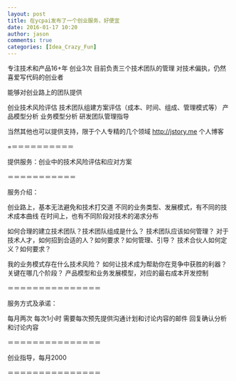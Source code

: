 ```yaml
---
layout: post
title: 在ycpai发布了一个创业服务，好便宜
date: 2016-01-17 10:20
author: jason
comments: true
categories: [Idea_Crazy_Fun]
---
```

专注技术和产品16+年
创业3次
目前负责三个技术团队的管理
对技术偏执，仍然喜爱写代码的创业者

能够对创业路上的团队提供

创业技术风险评估
技术团队组建方案评估（成本、时间、组成、管理模式等）
产品模型分析
业务模型分析
研发团队管理指导

当然其他也可以提供支持，限于个人专精的几个领域
http://jstory.me
个人博客

=＝＝＝＝＝＝＝＝＝＝

提供服务：创业中的技术风险评估和应对方案

＝＝＝＝＝＝＝＝＝＝＝

服务介绍：

创业路上，基本无法避免和技术打交道
不同的业务类型、发展模式，有不同的技术成本曲线
在时间上，也有不同阶段对技术的渴求分布

如何合理的建立技术团队？技术团队组成是什么？
技术团队应该如何管理？
对于技术人才，如何招到合适的人？如何要求？如何管理、引导？
技术合伙人如何定义？如何要求？

我的业务模式存在什么技术风险？
如何让技术成为帮助你在竞争中获胜的利器？关键在哪几个阶段？
产品模型和业务发展模型，对应的最右成本开发控制

＝＝＝＝＝＝＝＝＝＝＝＝＝＝＝

服务方式及承诺：

每月两次
每次1小时
需要每次预先提供沟通计划和讨论内容的邮件
回复确认分析和讨论内容

＝＝＝＝＝＝＝＝＝＝＝＝＝＝＝

创业指导，每月2000

＝＝＝＝＝＝＝＝＝＝＝＝＝＝＝
